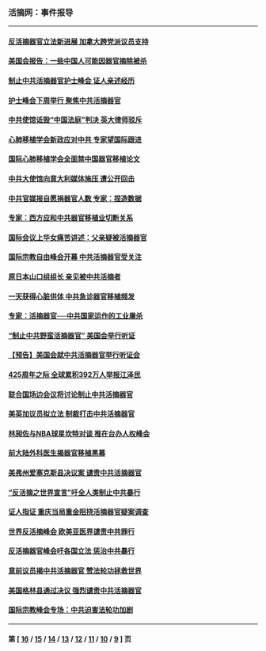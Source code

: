 ### 活摘网：事件报导
---
#### [反活摘器官立法新进展 加拿大跨党派议员支持](../../pages/nf5877/n13876061.md?12120430) 
#### [美国会报告：一些中国人可能因器官摘除被杀](../../pages/nf5877/n13867964.md?12120430) 
#### [制止中共活摘器官护士峰会 证人亲述经历](../../pages/nf5877/n13859007.md?12120430) 
#### [护士峰会下周举行 聚焦中共活摘器官](../../pages/nf5877/n13855418.md?12120430) 
#### [中共使馆诋毁“中国法庭”判决 英大律师驳斥](../../pages/nf5877/n13833945.md?12120430) 
#### [心肺移植学会新政应对中共 专家望国际跟进](../../pages/nf5877/n13829043.md?12120430) 
#### [国际心肺移植学会全面禁中国器官移植论文](../../pages/nf5877/n13827785.md?12120430) 
#### [中共大使馆向意大利媒体施压 遭公开回击](../../pages/nf5877/n13826038.md?12120430) 
#### [中共官媒报自愿捐器官人数 专家：捏造数据](../../pages/nf5877/n13814130.md?12120430) 
#### [专家：西方应和中共器官移植业切断关系](../../pages/nf5877/n13772828.md?12120430) 
#### [国际会议上华女痛苦讲述：父亲疑被活摘器官](../../pages/nf5877/n13771583.md?12120430) 
#### [国际宗教自由峰会开幕 中共活摘器官受关注](../../pages/nf5877/n13769995.md?12120430) 
#### [原日本山口组组长 亲见被中共活摘者](../../pages/nf5877/n13767360.md?12120430) 
#### [一天获得心脏供体 中共急诊器官移植频发](../../pages/nf5877/n13764689.md?12120430) 
#### [专家：活摘器官──中共国家运作的工业屠杀](../../pages/nf5877/n13761178.md?12120430) 
#### [“制止中共野蛮活摘器官” 美国会举行听证](../../pages/nf5877/n13735831.md?12120430) 
#### [【预告】美国会就中共活摘器官举行听证会](../../pages/nf5877/n13732843.md?12120430) 
#### [425周年之际 全球累积392万人举报江泽民](../../pages/nf5877/n13719232.md?12120430) 
#### [联合国场边会议将讨论制止中共活摘器官](../../pages/nf5877/n13656361.md?12120430) 
#### [美英加议员拟立法 制裁打击中共活摘器官](../../pages/nf5877/n13430251.md?12120430) 
#### [林昶佐与NBA球星坎特对谈 推在台办人权峰会](../../pages/nf5877/n13414467.md?12120430) 
#### [前大陆外科医生揭器官移植黑幕](../../pages/nf5877/n13401416.md?12120430) 
#### [美弗州爱塞克斯县决议案 谴责中共活摘器官](../../pages/nf5877/n13320919.md?12120430) 
#### [“反活摘之世界宣言”吁全人类制止中共暴行](../../pages/nf5877/n13259730.md?12120430) 
#### [证人指证 重庆当局重金阻挠活摘器官疑案调查](../../pages/nf5877/n13259127.md?12120430) 
#### [世界反活摘峰会 欧美亚医界谴责中共罪行](../../pages/nf5877/n13253550.md?12120430) 
#### [反活摘器官峰会吁各国立法 惩治中共暴行](../../pages/nf5877/n13245052.md?12120430) 
#### [意前议员揭中共活摘器官 赞法轮功拯救世界](../../pages/nf5877/n13203445.md?12120430) 
#### [美国格林县通过决议 强烈谴责中共活摘器官](../../pages/nf5877/n13119367.md?12120430) 
#### [国际宗教峰会专场：中共迫害法轮功加剧](../../pages/nf5877/n13088279.md?12120430) 

---
#### 第 [ [16](./16.md?12120430) / [15](./15.md?12120430) / [14](./14.md?12120430) / [13](./13.md?12120430) / [12](./12.md?12120430) / [11](./11.md?12120430) / [10](./10.md?12120430) / [9](./9.md?12120430) ] 页
